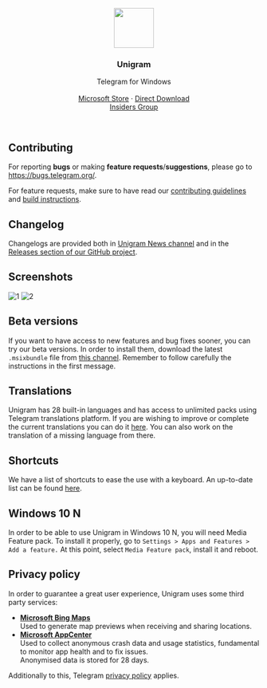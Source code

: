   <p align="center">
  <a href="https://www.microsoft.com/store/apps/9n97zckpd60q">
    <img src="/Telegram/Assets/Logos/StoreLogo.scale-200.png" width=80 height=80>
  </a>

  <h3 align="center">Unigram</h3>

  <p align="center">
    Telegram for Windows
    <br>
    <br>
    <a href="https://www.microsoft.com/store/apps/9n97zckpd60q">Microsoft Store</a>
    &middot;
    <a href="https://unigramdev.github.io">Direct Download</a>
    <br>
    <a href="https://t.me/unigraminsiders">Insiders Group</a>
  </p>
</p>

<br>

## Contributing
For reporting **bugs** or making **feature requests**/**suggestions**, please go to https://bugs.telegram.org/.

For feature requests, make sure to have read our [contributing guidelines](/CONTRIBUTING.md) and [build instructions](Documentation/Build-instructions.md).

<a name="changelog"></a>
## Changelog
Changelogs are provided both in [Unigram News channel](https://t.me/unigram) and in the [Releases section of our GitHub project](https://github.com/UnigramDev/Unigram/releases).

<a name="screenshots"></a>
## Screenshots
![1](/Screenshots/Screen1.PNG)
![2](/Screenshots/Screen3.PNG)

## Beta versions
If you want to have access to new features and bug fixes sooner, you can try our beta versions. In order to install them, download the latest `.msixbundle` file from [this channel](https://t.me/unigramappx). Remember to follow carefully the instructions in the first message.

## Translations
Unigram has 28 built-in languages and has access to unlimited packs using Telegram translations platform.
If you are wishing to improve or complete the current translations you can do it [here](https://translations.telegram.org/en/Unigram). You can also work on the translation of a missing language from there.

## Shortcuts
We have a list of shortcuts to ease the use with a keyboard. An up-to-date list can be found [here](https://github.com/UnigramDev/Unigram/blob/develop/Documentation/Shortcuts.md).

## Windows 10 N
In order to be able to use Unigram in Windows 10 N, you will need Media Feature pack. To install it properly, go to ```Settings > Apps and Features > Add a feature.``` At this point, select ```Media Feature pack```, install it and reboot.

## Privacy policy
In order to guarantee a great user experience, Unigram uses some third party services:
- [**Microsoft Bing Maps**](https://www.microsoft.com/en-us/maps/product)  
  Used to generate map previews when receiving and sharing locations.
- [**Microsoft AppCenter**](https://learn.microsoft.com/en-us/appcenter/gdpr/)  
  Used to collect anonymous crash data and usage statistics, fundamental to monitor app health and to fix issues.  
  Anonymised data is stored for 28 days.

Additionally to this, Telegram [privacy policy](https://telegram.org/privacy) applies.
